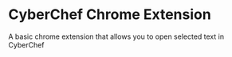 # CyberChef Chrome Extension

A basic chrome extension that allows you to open selected text in CyberChef
